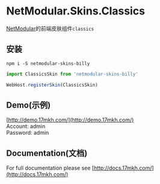 # NetModular.Skins.Classics

[NetModular](https://github.com/chunminggg/skins-orange)的前端皮肤组件`classics`

## 安装

```
npm i -S netmodular-skins-billy
```

```js
import ClassicsSkin from 'netmodular-skins-billy'

WebHost.registerSkin(ClassicsSkin)
```

## Demo(示例)

[http://demo.17mkh.com/](http://demo.17mkh.com/)  
Account: admin  
Password: admin

## Documentation(文档)

For full documentation please see [http://docs.17mkh.com/](http://docs.17mkh.com/)
